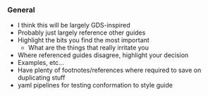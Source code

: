 ### General
- I think this will be largely GDS-inspired
- Probably just largely reference other guides
- Highlight the bits you find the most important
	- What are the things that really irritate you 
- Where referenced guides disagree, highlight your decision
- Examples, etc...
- Have plenty of footnotes/references where required to save on duplicating stuff
- yaml pipelines for testing conformation to style guide 